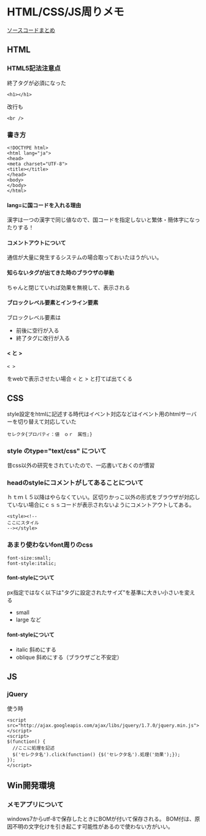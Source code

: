 # HTML/CSS/JS周りメモ

[ソースコードまとめ](./htdocs)

## HTML

### HTML5記法注意点
終了タグが必須になった
~~~~
<h1></h1>
~~~~

改行も
~~~~
<br />
~~~~


### 書き方
~~~~
<!DOCTYPE html>
<html lang="ja">
<head>
<meta charset="UTF-8">
<title></title>
</head>
<body>
</body>
</html>
~~~~

#### lang=に国コードを入れる理由
漢字は一つの漢字で同じ値なので、国コードを指定しないと繁体・簡体字になったりする！
#### コメントアウトについて
通信が大量に発生するシステムの場合取っておいたほうがいい。
#### 知らないタグが出てきた時のブラウザの挙動
ちゃんと閉じていれば効果を無視して、表示される
#### ブロックレベル要素とインライン要素
ブロックレベル要素は
+ 前後に空行が入る
+ 終了タグに改行が入る
#### &lt; と &gt;
~~~~
< >
~~~~
をwebで表示させたい場合
&lt; と &gt;
と打てば出てくる

## CSS
style設定をhtmlに記述する時代はイベント対応などはイベント用のhtmlサーバーを切り替えて対応していた
~~~~
セレクタ{プロパティ：値　ｏｒ　属性;}
~~~~
### style のtype="text/css" について
昔css以外の研究をされていたので、一応書いておくのが慣習

### headのstyleにコメントがしてあることについて
ｈｔｍｌ５以降はやらなくていい。区切りかっこ以外の形式をブラウザが対応していない場合にｃｓｓコードが表示されないようにコメントアウトしてある。
~~~~
<style><!--
ここにスタイル
--></style>
~~~~

### あまり使わないfont周りのcss
~~~~
font-size:small;
font-style:italic;
~~~~
#### font-styleについて
px指定ではなく以下は"タグに設定されたサイズ"を基準に大きい小さいを変える
+ small
+ large
など
#### font-styleについて
+ italic 斜めにする
+ oblique 斜めにする（ブラウザごと不安定）





## JS
### jQuery
使う時
~~~~
<script src="http://ajax.googleapis.com/ajax/libs/jquery/1.7.0/jquery.min.js"></script>
<script>
$(function() {
  //ここに処理を記述
  $('セレクタ名').click(function() {$('セレクタ名').処理('効果');});
});
</script>
~~~~





## Win開発環境
### メモアプリについて
windows7からutf-8で保存したときにBOMが付いて保存される。
BOM付は、原因不明の文字化けを引き起こす可能性があるので使わない方がいい。


